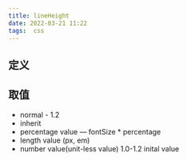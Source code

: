 ```yaml
---
title: lineHeight
date: 2022-03-21 11:22
tags:  css 
---
```

## 定义 

## 取值
- normal - 1.2
- inherit
- percentage value — fontSize * percentage
- length value (px, em)
- number value(unit-less value) 1.0-1.2 inital value